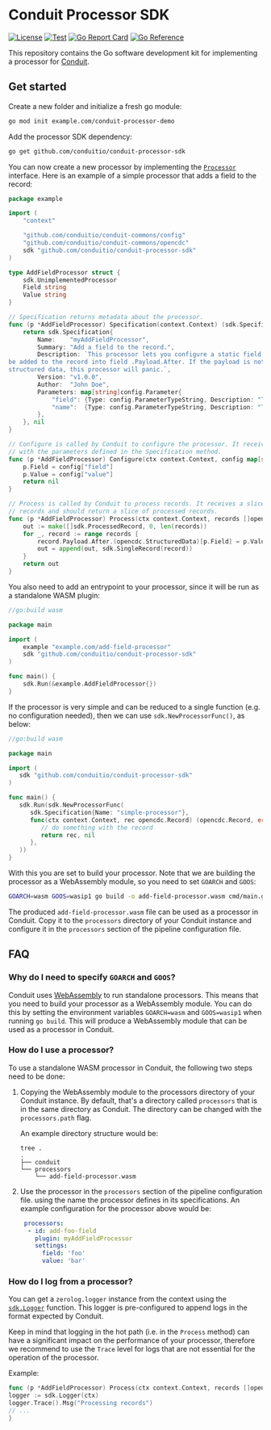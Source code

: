 # Conduit Processor SDK

[![License](https://img.shields.io/badge/license-Apache%202-blue)](https://github.com/ConduitIO/conduit-processor-sdk/blob/main/LICENSE.md)
[![Test](https://github.com/ConduitIO/conduit-processor-sdk/actions/workflows/test.yml/badge.svg)](https://github.com/ConduitIO/conduit-processor-sdk/actions/workflows/test.yml)
[![Go Report Card](https://goreportcard.com/badge/github.com/conduitio/conduit-processor-sdk)](https://goreportcard.com/report/github.com/conduitio/conduit-processor-sdk)
[![Go Reference](https://pkg.go.dev/badge/github.com/conduitio/conduit-processor-sdk.svg)](https://pkg.go.dev/github.com/conduitio/conduit-processor-sdk)

This repository contains the Go software development kit for implementing a
processor for [Conduit](https://github.com/conduitio/conduit).

## Get started

Create a new folder and initialize a fresh go module:

```sh
go mod init example.com/conduit-processor-demo
```

Add the processor SDK dependency:

```sh
go get github.com/conduitio/conduit-processor-sdk
```

You can now create a new processor by implementing the
[`Processor`](https://pkg.go.dev/github.com/conduitio/conduit-processor-sdk#Processor)
interface. Here is an example of a simple processor that adds a field to the
record:

```go
package example

import (
	"context"

	"github.com/conduitio/conduit-commons/config"
	"github.com/conduitio/conduit-commons/opencdc"
	sdk "github.com/conduitio/conduit-processor-sdk"
)

type AddFieldProcessor struct {
	sdk.UnimplementedProcessor
	Field string
	Value string
}

// Specification returns metadata about the processor.
func (p *AddFieldProcessor) Specification(context.Context) (sdk.Specification, error) {
	return sdk.Specification{
		Name:    "myAddFieldProcessor",
		Summary: "Add a field to the record.",
		Description: `This processor lets you configure a static field that will
be added to the record into field .Payload.After. If the payload is not
structured data, this processor will panic.`,
		Version: "v1.0.0",
		Author:  "John Doe",
		Parameters: map[string]config.Parameter{
			"field": {Type: config.ParameterTypeString, Description: "The name of the field to add"},
			"name":  {Type: config.ParameterTypeString, Description: "The value of the field to add"},
		},
	}, nil
}

// Configure is called by Conduit to configure the processor. It receives a map
// with the parameters defined in the Specification method.
func (p *AddFieldProcessor) Configure(ctx context.Context, config map[string]string) error {
	p.Field = config["field"]
	p.Value = config["value"]
	return nil
}

// Process is called by Conduit to process records. It receives a slice of
// records and should return a slice of processed records.
func (p *AddFieldProcessor) Process(ctx context.Context, records []opencdc.Record) []sdk.ProcessedRecord {
	out := make([]sdk.ProcessedRecord, 0, len(records))
	for _, record := range records {
		record.Payload.After.(opencdc.StructuredData)[p.Field] = p.Value
		out = append(out, sdk.SingleRecord(record))
	}
	return out
}
```

You also need to add an entrypoint to your processor, since it will be run as a
standalone WASM plugin:

```go
//go:build wasm

package main

import (
	example "example.com/add-field-processor"
	sdk "github.com/conduitio/conduit-processor-sdk"
)

func main() {
	sdk.Run(&example.AddFieldProcessor{})
}
```

If the processor is very simple and can be reduced to a single function (e.g.
no configuration needed), then we can use `sdk.NewProcessorFunc()`, as below:

```go
//go:build wasm

package main

import (
   sdk "github.com/conduitio/conduit-processor-sdk"
)

func main() {
   sdk.Run(sdk.NewProcessorFunc(
      sdk.Specification{Name: "simple-processor"},
      func(ctx context.Context, rec opencdc.Record) (opencdc.Record, error) {
         // do something with the record
         return rec, nil
      },
   ))
}
```

With this you are set to build your processor. Note that we are building the
processor as a WebAssembly module, so you need to set `GOARCH` and `GOOS`:

```sh
GOARCH=wasm GOOS=wasip1 go build -o add-field-processor.wasm cmd/main.go
```

The produced `add-field-processor.wasm` file can be used as a processor in
Conduit. Copy it to the `processors` directory of your Conduit instance and
configure it in the `processors` section of the pipeline configuration file.

## FAQ

### Why do I need to specify `GOARCH` and `GOOS`?

Conduit uses [WebAssembly](https://webassembly.org) to run standalone processors.
This means that you need to build your processor as a WebAssembly module. You can
do this by setting the environment variables `GOARCH=wasm` and `GOOS=wasip1` when
running `go build`. This will produce a WebAssembly module that can be used as a
processor in Conduit.

### How do I use a processor?

To use a standalone WASM processor in Conduit, the following two steps need to be
done:

1. Copying the WebAssembly module to the processors directory of your Conduit
   instance. By default, that's a directory called `processors` that is in the same
   directory as Conduit. The directory can be changed with the `processors.path` flag.

   An example directory structure would be:
   ```shell
   tree .
   .
   ├── conduit
   └── processors
       └── add-field-processor.wasm
   ```
2. Use the processor in the `processors` section of the pipeline configuration file.
   using the name the processor defines in its specifications. An example configuration
   for the processor above would be:
   ```yaml
    processors:
     - id: add-foo-field
       plugin: myAddFieldProcessor
       settings:
         field: 'foo'
         value: 'bar'
   ```

### How do I log from a processor?

You can get a `zerolog.logger` instance from the context using the
[`sdk.Logger`](https://pkg.go.dev/github.com/conduitio/conduit-processor-sdk#Logger)
function. This logger is pre-configured to append logs in the format expected by
Conduit.

Keep in mind that logging in the hot path (i.e. in the `Process` method) can have
a significant impact on the performance of your processor, therefore we recommend
to use the `Trace` level for logs that are not essential for the operation of the
processor.

Example:

```go
func (p *AddFieldProcessor) Process(ctx context.Context, records []opencdc.Record) []sdk.ProcessedRecord {
logger := sdk.Logger(ctx)
logger.Trace().Msg("Processing records")
// ...
}
```
